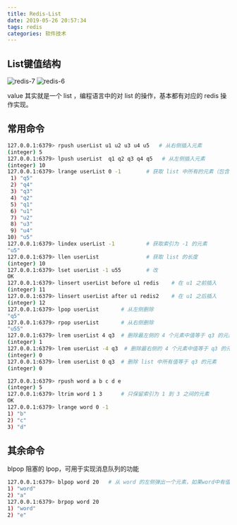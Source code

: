 ```yaml
---
title: Redis-List
date: 2019-05-26 20:57:34
tags: redis
categories: 软件技术
---
```


## List键值结构

![redis-7](https://cdn.jsdelivr.net/gh/goldsubmarine/cdn@master/blog/redis-7.png)
![redis-6](https://cdn.jsdelivr.net/gh/goldsubmarine/cdn@master/blog/redis-6.png)

value 其实就是一个 list ，编程语言中的对 list 的操作，基本都有对应的 redis 操作实现。

## 常用命令

```bash
127.0.0.1:6379> rpush userList u1 u2 u3 u4 u5   # 从右侧插入元素
(integer) 5
127.0.0.1:6379> lpush userList  q1 q2 q3 q4 q5   # 从左侧插入元素
(integer) 10
127.0.0.1:6379> lrange userList 0 -1        # 获取 list 中所有的元素（包含 0 和 -1）
 1) "q5"
 2) "q4"
 3) "q3"
 4) "q2"
 5) "q1"
 6) "u1"
 7) "u2"
 8) "u3"
 9) "u4"
10) "u5"
127.0.0.1:6379> lindex userList -1          # 获取索引为 -1 的元素
"u5"
127.0.0.1:6379> llen userList               # 获取 list 的长度
(integer) 10
127.0.0.1:6379> lset userList -1 u55        # 改
OK
127.0.0.1:6379> linsert userList before u1 redis    # 在 u1 之前插入
(integer) 11
127.0.0.1:6379> linsert userList after u1 redis2    # 在 u1 之后插入
(integer) 12
127.0.0.1:6379> lpop userList       # 从左侧删除
"q5"
127.0.0.1:6379> rpop userList       # 从右侧删除
"u55"
127.0.0.1:6379> lrem userList 4 q3  # 删除最左侧的 4 个元素中值等于 q3 的元素（ 开头的字幕 l 是list的意思，不是 left）
(integer) 1
127.0.0.1:6379> lrem userList -4 q3  # 删除最右侧的 4 个元素中值等于 q3 的元素
(integer) 0
127.0.0.1:6379> lrem userList 0 q3  # 删除 list 中所有值等于 q3 的元素
(integer) 0

127.0.0.1:6379> rpush word a b c d e
(integer) 5
127.0.0.1:6379> ltrim word 1 3      # 只保留索引为 1 到 3 之间的元素
OK
127.0.0.1:6379> lrange word 0 -1
1) "b"
2) "c"
3) "d"
```

## 其余命令

blpop 阻塞的 lpop，可用于实现消息队列的功能

```bash
127.0.0.1:6379> blpop word 20   # 从 word 的左侧弹出一个元素，如果word中有值，立即弹出，如果 word 为空，则最多等待 20 秒钟，加入12秒时有元素插入，则立即弹出并结束当前命令
1) "word"
2) "a"
127.0.0.1:6379> brpop word 20
1) "word"
2) "e"
```